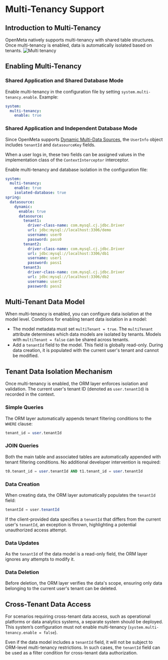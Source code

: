 # Multi-Tenancy Support

## Introduction to Multi-Tenancy

OpenMeta natively supports multi-tenancy with shared table structures. Once multi-tenancy is enabled, data is automatically isolated based on tenants.
![Multi tenancy](/image/multi-tenancy.png)

## Enabling Multi-Tenancy

### Shared Application and Shared Database Mode
Enable multi-tenancy in the configuration file by setting `system.multi-tenancy.enable`. Example:
```yaml
system:
  multi-tenancy:
    enable: true
```

### Shared Application and Independent Database Mode
Since OpenMeta supports [Dynamic Multi-Data Sources](./datasource), the `UserInfo` object includes `tenantId` and `datasourceKey` fields.

When a user logs in, these two fields can be assigned values in the implementation class of the `ContextInterceptor` interceptor.

Enable multi-tenancy and database isolation in the configuration file:
```yaml
system:
  multi-tenancy:
    enable: true
    isolated-database: true
spring:
  datasource:
    dynamic:
      enable: true
      datasource:
        tenant1:
          driver-class-name: com.mysql.cj.jdbc.Driver
          url: jdbc:mysql://localhost:3306/demo
          username: user0
          password: pass0
        tenant2:
          driver-class-name: com.mysql.cj.jdbc.Driver
          url: jdbc:mysql://localhost:3306/db1
          username: user1
          password: pass1
        tenant3:
          driver-class-name: com.mysql.cj.jdbc.Driver
          url: jdbc:mysql://localhost:3306/db2
          username: user2
          password: pass2
```

## Multi-Tenant Data Model
When multi-tenancy is enabled, you can configure data isolation at the model level.
Conditions for enabling tenant data isolation in a model:
* The model metadata must set `multiTenant = true`. The `multiTenant` attribute determines which data models are isolated by tenants. Models with `multiTenant = false` can be shared across tenants.
* Add a `tenantId` field to the model. This field is globally read-only. During data creation, it is populated with the current user's tenant and cannot be modified.

## Tenant Data Isolation Mechanism
Once multi-tenancy is enabled, the ORM layer enforces isolation and validation. The current user's tenant ID (denoted as `user.tenantId`) is recorded in the context.

### Simple Queries
The ORM layer automatically appends tenant filtering conditions to the `WHERE` clause:
```sql
tenant_id = user.tenantId
```

### JOIN Queries
Both the main table and associated tables are automatically appended with tenant filtering conditions. No additional developer intervention is required:
```sql
t0.tenant_id = user.tenantId AND t1.tenant_id = user.tenantId
```

### Data Creation
When creating data, the ORM layer automatically populates the `tenantId` field:
```java
tenantId = user.tenantId
```
If the client-provided data specifies a `tenantId` that differs from the current user's `tenantId`, an exception is thrown, highlighting a potential unauthorized access attempt.

### Data Updates
As the `tenantId` of the data model is a read-only field, the ORM layer ignores any attempts to modify it.

### Data Deletion
Before deletion, the ORM layer verifies the data's scope, ensuring only data belonging to the current user's tenant can be deleted.

## Cross-Tenant Data Access
For scenarios requiring cross-tenant data access, such as operational platforms or data analytics systems, a separate system should be deployed. This system’s configuration must not enable multi-tenancy (`system.multi-tenancy.enable = false`).

Even if the data model includes a `tenantId` field, it will not be subject to ORM-level multi-tenancy restrictions. In such cases, the `tenantId` field can be used as a filter condition for cross-tenant data authorization.